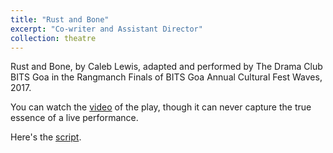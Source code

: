 ```yaml
---
title: "Rust and Bone"
excerpt: "Co-writer and Assistant Director"
collection: theatre
---
```


Rust and Bone, by Caleb Lewis, adapted and performed by The Drama Club BITS Goa in the Rangmanch Finals of BITS Goa Annual Cultural Fest Waves, 2017. 

You can watch the <a href="https://www.youtube.com/watch?v=iSTSBVoW0Mk">video</a> of the play, though it can never capture the true essence of a live performance.

Here's the <a href="RnB_script.pdf">script</a>.